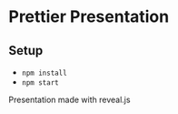 # Prettier Presentation

## Setup
- <code>npm install</code>
- <code>npm start</code>

Presentation made with reveal.js
